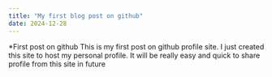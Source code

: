 ```yaml
---
title: "My first blog post on github"
date: 2024-12-28
---
```


*First post on github
This is my first post on github profile site. I just created this site to host my personal profile. It will be really easy and quick to share profile from this site in future
